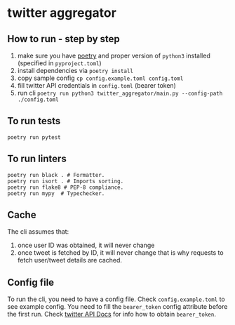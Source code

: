 # twitter aggregator

## How to run - step by step

1. make sure you have [poetry](https://python-poetry.org/) and proper version of `python3` installed (specified in `pyproject.toml`)
2. install dependencies via `poetry install`
3. copy sample config `cp config.example.toml config.toml`
4. fill twitter API credentials in `config.toml` (bearer token)
5. run cli `poetry run python3 twitter_aggregator/main.py --config-path ./config.toml`

## To run tests
```
poetry run pytest
```

## To run linters
```
poetry run black . # Formatter.
poetry run isort . # Imports sorting.
poetry run flake8 # PEP-8 compliance.
poetry run mypy  # Typechecker.
```

## Cache

The cli assumes that:
1. once user ID was obtained, it will never change
2. once tweet is fetched by ID, it will never change
that is why requests to fetch user/tweet details are cached.

## Config file

To run the cli, you need to have a config file. Check `config.example.toml`
to see example config. You need to fill the `bearer_token` config attribute
before the first run. Check [twitter API Docs](https://developer.twitter.com/en/docs/twitter-api)
for info how to obtain `bearer_token`.
